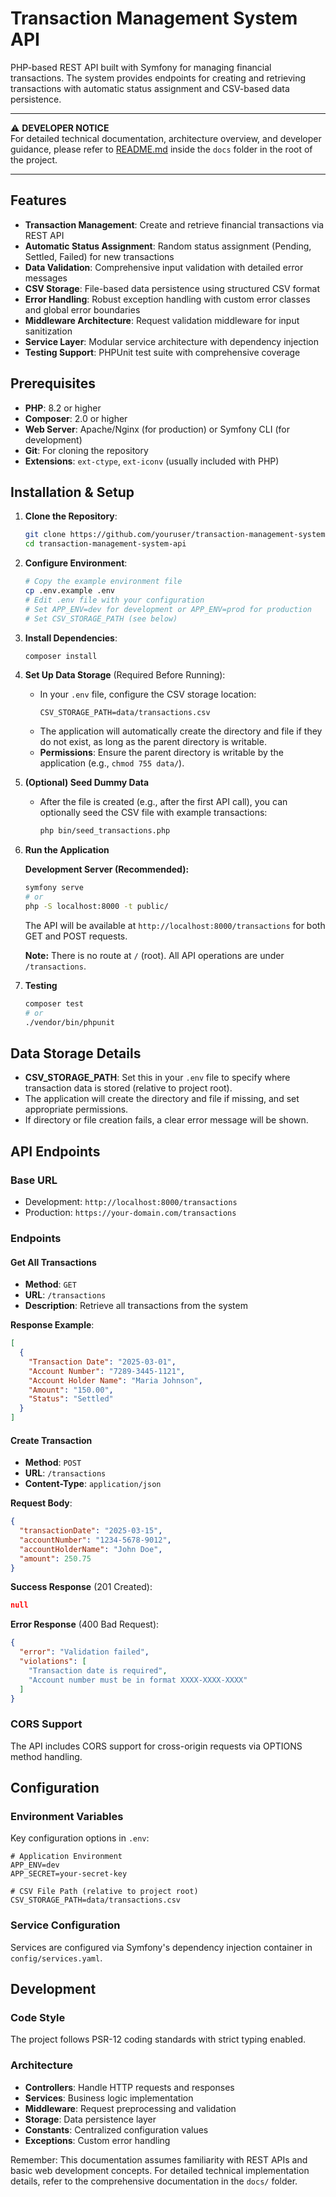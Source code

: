 # Transaction Management System API

PHP-based REST API built with Symfony for managing financial transactions. The system provides endpoints for creating and retrieving transactions with automatic status assignment and CSV-based data persistence.

---

⚠️ **DEVELOPER NOTICE**  
For detailed technical documentation, architecture overview, and developer guidance, please refer to [README.md](docs/README.md) inside the `docs` folder in the root of the project.

---

## Features

- **Transaction Management**: Create and retrieve financial transactions via REST API
- **Automatic Status Assignment**: Random status assignment (Pending, Settled, Failed) for new transactions
- **Data Validation**: Comprehensive input validation with detailed error messages
- **CSV Storage**: File-based data persistence using structured CSV format
- **Error Handling**: Robust exception handling with custom error classes and global error boundaries
- **Middleware Architecture**: Request validation middleware for input sanitization
- **Service Layer**: Modular service architecture with dependency injection
- **Testing Support**: PHPUnit test suite with comprehensive coverage

## Prerequisites

- **PHP**: 8.2 or higher
- **Composer**: 2.0 or higher
- **Web Server**: Apache/Nginx (for production) or Symfony CLI (for development)
- **Git**: For cloning the repository
- **Extensions**: `ext-ctype`, `ext-iconv` (usually included with PHP)

## Installation & Setup

1. **Clone the Repository**:
   ```bash
   git clone https://github.com/youruser/transaction-management-system-api.git
   cd transaction-management-system-api
   ```

2. **Configure Environment**:
   ```bash
   # Copy the example environment file
   cp .env.example .env
   # Edit .env file with your configuration
   # Set APP_ENV=dev for development or APP_ENV=prod for production
   # Set CSV_STORAGE_PATH (see below)
   ```

3. **Install Dependencies**:
   ```bash
   composer install
   ```

4. **Set Up Data Storage** (Required Before Running):
   - In your `.env` file, configure the CSV storage location:
     ```env
     CSV_STORAGE_PATH=data/transactions.csv
     ```
   - The application will automatically create the directory and file if they do not exist, as long as the parent directory is writable.
   - **Permissions**: Ensure the parent directory is writable by the application (e.g., `chmod 755 data/`).

5. **(Optional) Seed Dummy Data**
   - After the file is created (e.g., after the first API call), you can optionally seed the CSV file with example transactions:
     ```bash
     php bin/seed_transactions.php
     ```

6. **Run the Application**

   **Development Server (Recommended):**
   ```bash
   symfony serve
   # or
   php -S localhost:8000 -t public/
   ```
   The API will be available at `http://localhost:8000/transactions` for both GET and POST requests.

   **Note:** There is no route at `/` (root). All API operations are under `/transactions`.

7. **Testing**
   ```bash
   composer test
   # or
   ./vendor/bin/phpunit
   ```

## Data Storage Details

- **CSV_STORAGE_PATH**: Set this in your `.env` file to specify where transaction data is stored (relative to project root).
- The application will create the directory and file if missing, and set appropriate permissions.
- If directory or file creation fails, a clear error message will be shown.

## API Endpoints

### Base URL
- Development: `http://localhost:8000/transactions`
- Production: `https://your-domain.com/transactions`

### Endpoints

#### Get All Transactions
- **Method**: `GET`
- **URL**: `/transactions`
- **Description**: Retrieve all transactions from the system

**Response Example**:
```json
[
  {
    "Transaction Date": "2025-03-01",
    "Account Number": "7289-3445-1121",
    "Account Holder Name": "Maria Johnson",
    "Amount": "150.00",
    "Status": "Settled"
  }
]
```

#### Create Transaction
- **Method**: `POST`
- **URL**: `/transactions`
- **Content-Type**: `application/json`

**Request Body**:
```json
{
  "transactionDate": "2025-03-15",
  "accountNumber": "1234-5678-9012",
  "accountHolderName": "John Doe",
  "amount": 250.75
}
```

**Success Response** (201 Created):
```json
null
```

**Error Response** (400 Bad Request):
```json
{
  "error": "Validation failed",
  "violations": [
    "Transaction date is required",
    "Account number must be in format XXXX-XXXX-XXXX"
  ]
}
```

### CORS Support
The API includes CORS support for cross-origin requests via OPTIONS method handling.

## Configuration

### Environment Variables

Key configuration options in `.env`:

```env
# Application Environment
APP_ENV=dev
APP_SECRET=your-secret-key

# CSV File Path (relative to project root)
CSV_STORAGE_PATH=data/transactions.csv
```

### Service Configuration

Services are configured via Symfony's dependency injection container in `config/services.yaml`.

## Development

### Code Style
The project follows PSR-12 coding standards with strict typing enabled.

### Architecture
- **Controllers**: Handle HTTP requests and responses
- **Services**: Business logic implementation
- **Middleware**: Request preprocessing and validation
- **Storage**: Data persistence layer
- **Constants**: Centralized configuration values
- **Exceptions**: Custom error handling

Remember: This documentation assumes familiarity with REST APIs and basic web development concepts. For detailed technical implementation details, refer to the comprehensive documentation in the `docs/` folder.
